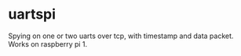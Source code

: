 # uartspi
Spying on one or two uarts over tcp, with timestamp and data packet. Works on raspberry pi 1.
